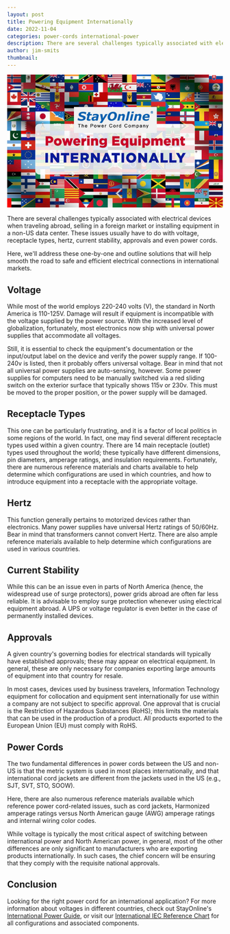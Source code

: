 ```yaml
---
layout: post
title: Powering Equipment Internationally
date: 2022-11-04
categories: power-cords international-power
description: There are several challenges typically associated with electrical devices when traveling abroad, selling in a foreign market or installing equipment in a non-US data center. These issues usually have to do with voltage, receptacle types, hertz, current stability, approvals and even power cords.
author: jim-smits
thumbnail:
---
```

![Powering Equipment Internationally Graphic](/assets/images/posts/thumbnail_SOL_International-Blog-01.jpg "Powering Equipment Internationally")

There are several challenges typically associated with electrical devices when traveling abroad, selling in a foreign market or installing equipment in a non-US data center. These issues usually have to do with voltage, receptacle types, hertz, current stability, approvals and even power cords.

Here, we'll address these one-by-one and outline solutions that will help smooth the road to safe and efficient electrical connections in international markets.

## Voltage

While most of the world employs 220-240 volts (V), the standard in North America is 110-125V. Damage will result if equipment is incompatible with the voltage supplied by the power source. With the increased level of globalization, fortunately, most electronics now ship with universal power supplies that accommodate all voltages.

Still, it is essential to check the equipment's documentation or the input/output label on the device and verify the power supply range. If 100-240v is listed, then it probably offers universal voltage. Bear in mind that not all universal power supplies are auto-sensing, however. Some power supplies for computers need to be manually switched via a red sliding switch on the exterior surface that typically shows 115v or 230v. This must be moved to the proper position, or the power supply will be damaged.

## Receptacle Types

This one can be particularly frustrating, and it is a factor of local politics in some regions of the world. In fact, one may find several different receptacle types used within a given country. There are 14 main receptacle (outlet) types used throughout the world; these typically have different dimensions, pin diameters, amperage ratings, and insulation requirements. Fortunately, there are numerous reference materials and charts available to help determine which configurations are used in which countries, and how to introduce equipment into a receptacle with the appropriate voltage.

## Hertz

This function generally pertains to motorized devices rather than electronics. Many power supplies have universal Hertz ratings of 50/60Hz. Bear in mind that transformers cannot convert Hertz. There are also ample reference materials available to help determine which configurations are used in various countries.

## Current Stability

While this can be an issue even in parts of North America (hence, the widespread use of surge protectors), power grids abroad are often far less reliable. It is advisable to employ surge protection whenever using electrical equipment abroad. A UPS or voltage regulator is even better in the case of permanently installed devices.

## Approvals

A given country's governing bodies for electrical standards will typically have established approvals; these may appear on electrical equipment. In general, these are only necessary for companies exporting large amounts of equipment into that country for resale.

In most cases, devices used by business travelers, Information Technology equipment for collocation and equipment sent internationally for use within a company are not subject to specific approval. One approval that is crucial is the Restriction of Hazardous Substances (RoHS); this limits the materials that can be used in the production of a product. All products exported to the European Union (EU) must comply with RoHS.

## Power Cords

The two fundamental differences in power cords between the US and non-US is that the metric system is used in most places internationally, and that international cord jackets are different from the jackets used in the US (e.g., SJT, SVT, STO, SOOW).

Here, there are also numerous reference materials available which reference power cord-related issues, such as cord jackets, Harmonized amperage ratings versus North American gauge (AWG) amperage ratings and internal wiring color codes.

While voltage is typically the most critical aspect of switching between international power and North American power, in general, most of the other differences are only significant to manufacturers who are exporting products internationally. In such cases, the chief concern will be ensuring that they comply with the requisite national approvals.

## Conclusion

Looking for the right power cord for an international application? For more information about voltages in different countries, check out StayOnline's [International Power Guide](https://www.stayonline.com/content/international-power-guide.asp), or visit our [International IEC Reference Chart](https://www.stayonline.com/product-resources/reference-plug-categories.asp) for all configurations and associated components.